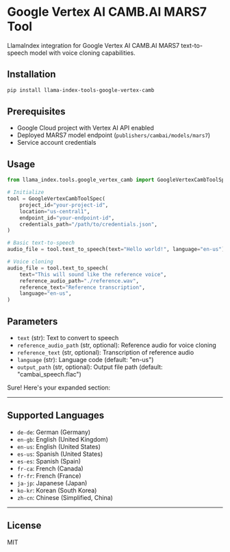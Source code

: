 # Google Vertex AI CAMB.AI MARS7 Tool

LlamaIndex integration for Google Vertex AI CAMB.AI MARS7 text-to-speech model with voice cloning capabilities.

## Installation

```bash
pip install llama-index-tools-google-vertex-camb
```

## Prerequisites

- Google Cloud project with Vertex AI API enabled
- Deployed MARS7 model endpoint (`publishers/cambai/models/mars7`)
- Service account credentials

## Usage

```python
from llama_index.tools.google_vertex_camb import GoogleVertexCambToolSpec

# Initialize
tool = GoogleVertexCambToolSpec(
    project_id="your-project-id",
    location="us-central1",
    endpoint_id="your-endpoint-id",
    credentials_path="/path/to/credentials.json",
)

# Basic text-to-speech
audio_file = tool.text_to_speech(text="Hello world!", language="en-us")

# Voice cloning
audio_file = tool.text_to_speech(
    text="This will sound like the reference voice",
    reference_audio_path="./reference.wav",
    reference_text="Reference transcription",
    language="en-us",
)
```

## Parameters

- `text` (str): Text to convert to speech
- `reference_audio_path` (str, optional): Reference audio for voice cloning
- `reference_text` (str, optional): Transcription of reference audio
- `language` (str): Language code (default: "en-us")
- `output_path` (str, optional): Output file path (default: "cambai_speech.flac")

Sure! Here's your expanded section:

---

## Supported Languages

- `de-de`: German (Germany)
- `en-gb`: English (United Kingdom)
- `en-us`: English (United States)
- `es-us`: Spanish (United States)
- `es-es`: Spanish (Spain)
- `fr-ca`: French (Canada)
- `fr-fr`: French (France)
- `ja-jp`: Japanese (Japan)
- `ko-kr`: Korean (South Korea)
- `zh-cn`: Chinese (Simplified, China)

---

## License

MIT
